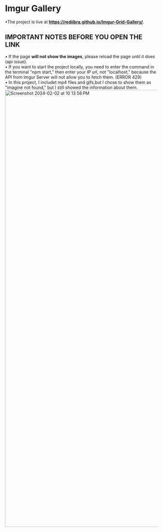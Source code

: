 # Imgur Gallery
•The project is live at __https://rediibra.github.io/Imgur-Grid-Gallery/__. <br>
## IMPORTANT NOTES BEFORE YOU OPEN THE LINK 
• If the page __will not show the images__, please reload the page until it does (api issue).<br>
• If you want to start the project locally, you need to enter the command in the terminal "npm start," then enter your IP url, not "localhost," because the API from Imgur Server will not allow you to fetch them. (ERROR 429)<br>
• In this project, I includet mp4 files and gifs,but I chose to show them as "imagine not found," but I still showed the information about them. <br>
<img width="1440" alt="Screenshot 2024-02-02 at 10 13 56 PM" src="https://github.com/RediIbra/Imgur-Grid-Gallery/assets/51862776/ccd47e04-1377-4b4a-a01e-e4e661d769b4">

